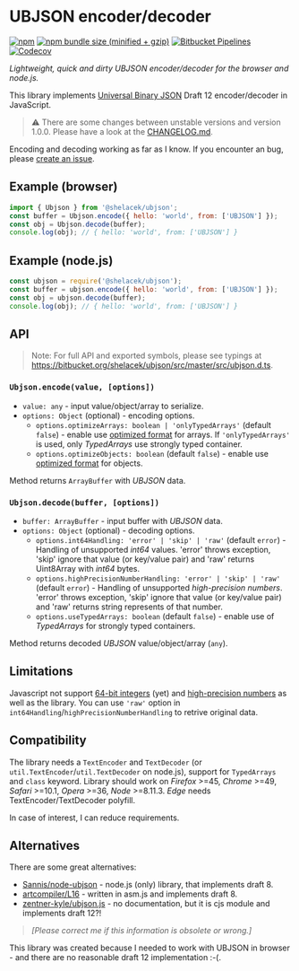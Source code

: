 # UBJSON encoder/decoder

[![npm](https://img.shields.io/npm/v/@shelacek/ubjson.svg)](https://www.npmjs.com/package/@shelacek/ubjson)
[![npm bundle size (minified + gzip)](https://img.shields.io/bundlephobia/minzip/@shelacek/ubjson.svg)](https://bundlephobia.com/result?p=@shelacek/ubjson)
[![Bitbucket Pipelines](https://img.shields.io/bitbucket/pipelines/shelacek/ubjson.svg)](https://bitbucket.org/shelacek/ubjson/addon/pipelines/home)
[![Codecov](https://img.shields.io/codecov/c/bb/shelacek/ubjson.svg)](https://codecov.io/bb/shelacek/ubjson)

*Lightweight, quick and dirty UBJSON encoder/decoder for the browser and node.js.*

This library implements [Universal Binary JSON] Draft 12 encoder/decoder in JavaScript.

> ⚠ There are some changes between unstable versions and version 1.0.0. Please have a look
> at the [CHANGELOG.md].

Encoding and decoding working as far as I know. If you encounter an bug, please [create an issue].

[Universal Binary JSON]: http://ubjson.org/
[create an issue]: https://bitbucket.org/shelacek/ubjson/issues
[CHANGELOG.md]: https://bitbucket.org/shelacek/ubjson/src/master/CHANGELOG.md


## Example (browser)

```js
import { Ubjson } from '@shelacek/ubjson';
const buffer = Ubjson.encode({ hello: 'world', from: ['UBJSON'] });
const obj = Ubjson.decode(buffer);
console.log(obj); // { hello: 'world', from: ['UBJSON'] }
```


## Example (node.js)

```js
const ubjson = require('@shelacek/ubjson');
const buffer = ubjson.encode({ hello: 'world', from: ['UBJSON'] });
const obj = ubjson.decode(buffer);
console.log(obj); // { hello: 'world', from: ['UBJSON'] }
```


## API

> Note: For full API and exported symbols, please see typings at
> https://bitbucket.org/shelacek/ubjson/src/master/src/ubjson.d.ts.


### `Ubjson.encode(value, [options])`

- `value: any` - input value/object/array to serialize.
- `options: Object` (optional) - encoding options.
    - `options.optimizeArrays: boolean | 'onlyTypedArrays'` (default `false`) - enable use
      [optimized format] for arrays. If `'onlyTypedArrays'` is used, only *TypedArrays* use strongly
      typed container.
    - `options.optimizeObjects: boolean` (default `false`) - enable use [optimized format]
      for objects.

Method returns `ArrayBuffer` with *UBJSON* data.

[optimized format]: http://ubjson.org/type-reference/container-types/#optimized-format


### `Ubjson.decode(buffer, [options])`

- `buffer: ArrayBuffer` - input buffer with *UBJSON* data.
- `options: Object` (optional) - decoding options.
    - `options.int64Handling: 'error' | 'skip' | 'raw'` (default `error`) - Handling of unsupported
      *int64* values. 'error' throws exception, 'skip' ignore that value (or key/value pair) and 'raw'
      returns Uint8Array with *int64* bytes.
    - `options.highPrecisionNumberHandling: 'error' | 'skip' | 'raw'` (default `error`) - Handling
      of unsupported *high-precision numbers*. 'error' throws exception, 'skip' ignore that value
      (or key/value pair) and 'raw' returns string represents of that number.
    - `options.useTypedArrays: boolean` (default `false`) - enable use of *TypedArrays* for strongly
      typed containers.

Method returns decoded *UBJSON* value/object/array (`any`).


## Limitations

Javascript not support [64-bit integers]&nbsp;(yet) and [high-precision numbers] as well
as the library. You can use `'raw'` option in `int64Handling`/`highPrecisionNumberHandling`
to retrive original data.

[no-op value]: http://ubjson.org/type-reference/value-types/#noop
[64-bit integers]: http://ubjson.org/type-reference/value-types/#numeric-64bit
[high-precision numbers]: http://ubjson.org/type-reference/value-types/#numeric-gt-64bit


## Compatibility

The library needs a `TextEncoder` and `TextDecoder` (or `util.TextEncoder`/`util.TextDecoder`
on node.js), support for `TypedArrays` and `class` keyword. Library should work on
*Firefox*&nbsp;>=45, *Chrome*&nbsp;>=49, *Safari*&nbsp;>=10.1, *Opera*&nbsp;>=36,
*Node*&nbsp;>=8.11.3. *Edge* needs TextEncoder/TextDecoder polyfill.

In case of interest, I can reduce requirements.


## Alternatives

There are some great alternatives:

- [Sannis/node-ubjson] - node.js (only) library, that implements draft 8.
- [artcompiler/L16] - written in asm.js and implements draft 8.
- [zentner-kyle/ubjson.js] - no documentation, but it is cjs module and implements draft 12?!

> *\[Please correct me if this information is obsolete or wrong.\]*

This library was created because I needed to work with UBJSON in browser - and there are no
reasonable draft 12 implementation :-(.

[Sannis/node-ubjson]: https://github.com/Sannis/node-ubjson
[artcompiler/L16]: https://github.com/artcompiler/L16
[zentner-kyle/ubjson.js]: https://github.com/zentner-kyle/ubjson.js
